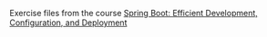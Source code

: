 Exercise files from the course [Spring Boot: Efficient Development, Configuration, and Deployment](https://app.pluralsight.com/library/courses/spring-boot-efficient-development-configuration-deployment/exercise-files)
